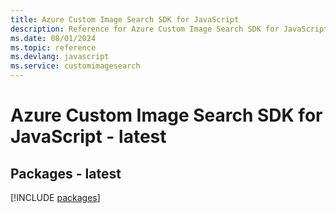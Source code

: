 ```yaml
---
title: Azure Custom Image Search SDK for JavaScript
description: Reference for Azure Custom Image Search SDK for JavaScript
ms.date: 08/01/2024
ms.topic: reference
ms.devlang: javascript
ms.service: customimagesearch
---
```

# Azure Custom Image Search SDK for JavaScript - latest
## Packages - latest
[!INCLUDE [packages](custom-image-search-index.md)]